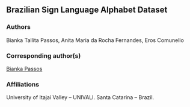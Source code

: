 ## Brazilian Sign Language Alphabet Dataset

### Authors

Bianka Tallita Passos, Anita Maria da Rocha Fernandes, Eros Comunello

### Corresponding author(s)
[Bianka Passos](mailto:biankatpas@gmail.com)

### Affiliations

University of Itajaí Valley – UNIVALI. Santa Catarina – Brazil.
